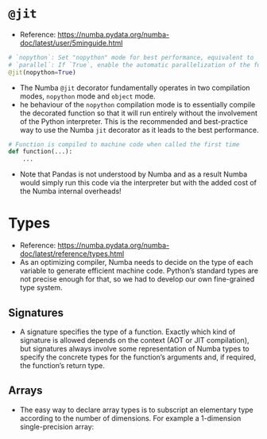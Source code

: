 # `@jit`
- Reference: https://numba.pydata.org/numba-doc/latest/user/5minguide.html
```python
# `nopython`: Set "nopython" mode for best performance, equivalent to `@njit`
# `parallel`: If `True`, enable the automatic parallelization of the function.
@jit(nopython=True)
```
- The Numba `@jit` decorator fundamentally operates in two compilation modes, `nopython` mode and `object` mode.
- he behaviour of the `nopython` compilation mode is to essentially compile the decorated function so that it will run entirely without the involvement of the Python interpreter. This is the recommended and best-practice way to use the Numba `jit` decorator as it leads to the best performance.
```python
# Function is compiled to machine code when called the first time
def function(...):
    ...
```
- Note that Pandas is not understood by Numba and as a result Numba would simply run this code via the interpreter but with the added cost of the Numba internal overheads!

# Types
- Reference: https://numba.pydata.org/numba-doc/latest/reference/types.html
- As an optimizing compiler, Numba needs to decide on the type of each variable to generate efficient machine code. Python’s standard types are not precise enough for that, so we had to develop our own fine-grained type system.
## Signatures
- A signature specifies the type of a function. Exactly which kind of signature is allowed depends on the context (AOT or JIT compilation), but signatures always involve some representation of Numba types to specify the concrete types for the function’s arguments and, if required, the function’s return type.
## Arrays
- The easy way to declare array types is to subscript an elementary type according to the number of dimensions. For example a 1-dimension single-precision array: